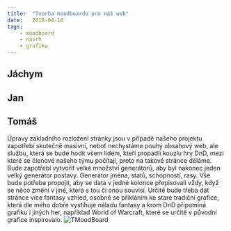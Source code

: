 ```yaml
---
title:  "Tvorba moodboardu pro náš web"
date:   2018-04-16
tags: 
    - moodboard
    - návrh
    - grafika
---
```

## Jáchym




## Jan



## Tomáš
Úpravy základního rozložení stránky jsou v případě našeho projektu zapotřebí skutečně masivní, neboť nechystáme pouhý obsahový web, ale službu, která se bude hodit všem lidem, kteří propadli kouzlu hry DnD, mezi které se členové našeho týmu počítají, proto na takové stránce děláme. Bude zapotřebí vytvořit velké množství generátorů, aby byl nakonec jeden velký generátor postavy. Generátor jména, statů, schopností, rasy. Vše bude potřeba propojit, aby se data v jedné kolonce přepisovali vždy, když se něco změní v jiné, která s tou či onou souvisí. Určitě bude třeba dát stránce více fantasy vzhled, osobně se přikláním ke staré tradiční grafice, která dle mého dobře vystihuje náladu fantasy a krom DnD připomíná grafiku i jiných her, například World of Warcraft, které se určitě v původní grafice inspirovalo.
     ![TMoodBoard](https://imgur.com/RRO9ueB)